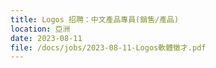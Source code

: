```yaml
---
title: Logos 招聘：中文產品專員(銷售/產品)
location: 亞洲
date: 2023-08-11
file: /docs/jobs/2023-08-11-Logos軟體徵才.pdf
---
```

